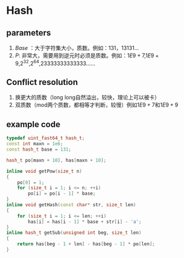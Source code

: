 # Hash

## parameters

1.  $Base$ ：⼤于字符集⼤⼩，质数。例如：$131$，$13131$...
1.  $P$: ⾮常⼤，需要⽤到逆元时必须是质数。例如：$1E9+7$,$1E9+9$,$2^32$,$2^64$,$23333333333333$......

## Conflict resolution

1.  换更⼤的质数（long long⾃然溢出，较快，理论上可以被卡）
1.  双质数（mod两个质数，都相等才判断，较慢）例如$1E9+7$和$1E9+9$

## example code

``` cpp
typedef uint_fast64_t hash_t;
const int maxn = 1e6;
const hash_t base = 131;

hash_t po[maxn + 10], has[maxn + 10];

inline void getPow(size_t n)
{
    po[0] = 1;
    for (size_t i = 1; i <= n; ++i)
        po[i] = po[i - 1] * base;
}
inline void getHash(const char* str, size_t len)
{
    for (size_t i = 1; i <= len; ++i)
        has[i] = has[i - 1] * base + str[i] - 'a';
}
inline hash_t getSub(unsigned int beg, size_t len)
{
    return has[beg - 1 + len] - has[beg - 1] * po[len];
}
```

